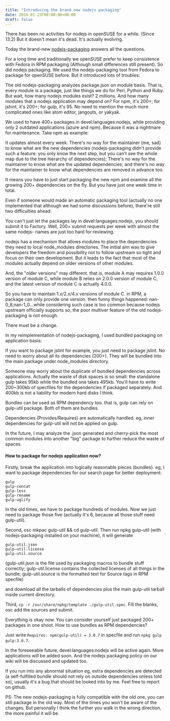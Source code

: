 ```yaml
---
title: "Introducing the brand new nodejs packaging"
date: 2016-01-23T00:00:00+08:00
draft: false
---
```

There has been no activities for nodejs in openSUSE for a while. (Since 13.2) But it doesn't mean it's dead. It's actually evolving.

Today the brand-new [nodejs-packaging](https://github.com/marguerite/nodejs-packaging) answers all the questions.

For a long time and traditionally we openSUSE prefer to keep consistence with Fedora in RPM packaging (Although small differences still present). So did nodejs packaging. We used the nodejs-packaging tool from Fedora to package for openSUSE before. But it introduced lots of troubles:

The old nodejs-packaging analyzes package.json on module basis. That is, every module is a package, just like things we do for Perl, Python and Ruby. But wait, how many nodejs modules exist? 2 millions. And how many modules that a nodejs application may depend on? For npm, it's 200+; for jshint, it's 200+; for gulp, it's 95. No need to mention the much more complicated ones like atom editor, jangouts, or yakyak.

We used to have 400+ packages in devel:languages:nodejs, while providing only 2 outdated applications (azure and npm). Because it was a nightmare for maintenance. Take npm as example:

It updates almost every week. There's no way for the maintainer (me, sad) to know what are the new dependencies (nodejs-packaging didn't provide such a feature: you only know the next step, but you can't see the whole map due to the tree hierarchy of dependencies); There's no way for the maintainer to know what are the updated dependencies; and there's no way for the maintainer to know what dependencies are removed in advance too.

It means you have to just start packaging the new npm and examine all the growing 200+ dependencies on the fly. But you have just one week time in total.

Even if someone would made an automatic packaging tool (actually no one implemented that although we had some discussions before), there're still two difficulties ahead:

You can't just let the packages lay in devel:languages:nodejs, you should submit it to Factory. Well, 200+ submit requests per week with almost the same nodejs- names are just too hard for reviewing.

nodejs has a mechanism that allows modules to place the dependencies they need to local node_modules directories. The initial aim was to give developers the freedom and possibility not to follow upstream so tight and focus on their own development. But it leads to the fact that most of the modules actually depend on older versions of other modules.

And, the "older versions" may different. that is, module A may requires 1.0.0 version of module C, while module B relies on 2.0.0 version of module C, and the latest version of module C is actually 4.0.0.

So you have to maintain 1.x/2.x/4.x versions of module C. in RPM, a package can only provide one version. then funny things happened: nan-0_8,nan-1_0...while considering such case is too common because nodejs upstream officially supports so, the poor multiver feature of the old nodejs-packaging is not enough.

There must be a change.

In my reimplementation of nodejs-packaging, I used bundled packaging on application basis:

If you want to package jslint for example, you just need to package jslint. No need to worry about all its dependencies (200+). They will be bundled into the main package under node_modules directory.

Someone may worry about the duplicate of bundled dependencies across applications. Actually the waste of disk spaces is so small: the standalone gulp takes 95kb while the bundled one takes 495kb. You'll have to write 200~300kb of specfiles for the dependencies if packaged separately. And 400kb is not a liability for modern hard disks I think.

Bundles can be used as RPM dependency too. that is, gulp can rely on gulp-util package. Both of them are bundles.

Dependencies (Provides/Requires) are automatically handled. eg, inner dependencies for gulp-util will not be applied on gulp.

In the future, I may analyze the <name>.json generated and cherry-pick the most common modules into another "big" package to further reduce the waste of spaces.

#### How to package for nodejs application now?

Firstly, break the application into logically reasonable pieces (bundles). eg, I want to package dependencies for our search page for better deployment:

    gulp
    gulp-concat
    gulp-less
    gulp-rename
    gulp-uglify

In the old times, we have to package hundreds of modules. Now we just need to package those five (actually it's 6, because all those stuff need gulp-util).

Second, osc mkpac gulp-util && cd gulp-util. Then run npkg gulp-util (with nodejs-packaging installed on your machine), it will generate

    gulp-util.json
    gulp-util.license
    gulp-util.source

(gulp-util.json is the file used by packaging macros to bundle stuff correctly; gulp-util.license contains the collected licenses of all things in the bundle; gulp-util.source is the formatted text for Source tags in RPM specfile)

and download all the tarballs of dependencies plus the main gulp-util tarball inside current directory.

Third, `cp -r /usr/share/npkg/template ./gulp-util.spec`. Fill the blanks, osc add the sources and submit.

Everything is okay now. You can consider yourself just packaged 200+ packages in one shoot.
How to use bundles as RPM dependencies?

Just write `Requires: npm(gulp-util) = 3.0.7` in specfile and run `npkg gulp gulp:3.0.7`.

In the foreseeable future, devel:languages:nodejs will be active again. More applications will be added soon. And the nodejs packaging policy on our wiki will be discussed and updated too.

If you run into any abnormal situation eg, extra dependencies are detected (a self-fulfilled bundle should not rely on outside dependencies unless told so), usually it's a bug that should be looked into by me. Feel free to report on github.

PS: The new nodejs-packaging is fully compatible with the old one, you can still package in the old way. Most of the times you won't be aware of the changes. But personally I think the further you walk in the wrong direction, the more
painful it will be.
